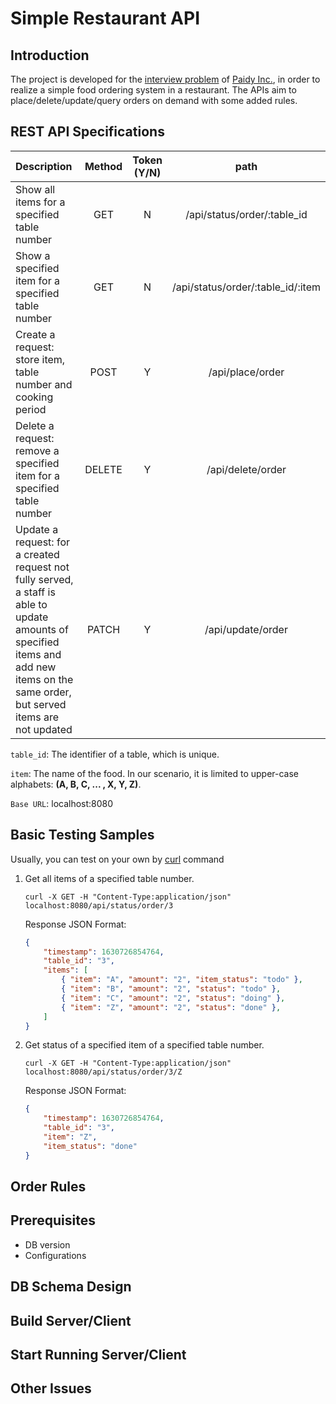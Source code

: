# Simple Restaurant API
## Introduction
The project is developed for the [interview problem](https://github.com/paidy/interview/blob/master/SimpleRestaurantApi.md) of [Paidy Inc.](https://paidy.com/), in order to realize a simple food ordering system in a restaurant. The APIs aim to place/delete/update/query orders on demand with some added rules.
## REST API Specifications

| Description                                                                                                                                                                          | Method | Token (Y/N) |               path                |
| :----------------------------------------------------------------------------------------------------------------------------------------------------------------------------------- | :----: | :---------: | :-------------------------------: |
| Show all items for a specified table number                                                                                                                                          |  GET   |      N      |    /api/status/order/:table_id    |
| Show a specified item for a specified table number                                                                                                                                   |  GET   |      N      | /api/status/order/:table_id/:item |
| Create a request: store item, table number and cooking period                                                                                                                        |  POST  |      Y      |         /api/place/order          |
| Delete a request: remove a specified item for a specified table number                                                                                                               | DELETE |      Y      |         /api/delete/order         |
| Update a request: for a created request not fully served, a staff is able to update amounts of specified items and add new items on the same order, but served items are not updated | PATCH  |      Y      |         /api/update/order         |

```table_id```: The identifier of a table, which is unique.

```item```: The name of the food. In our scenario, it is limited to upper-case alphabets: **(A, B, C, ... , X, Y, Z)**.

```Base URL```: localhost:8080

## Basic Testing Samples
Usually, you can test on your own by [curl](https://linux.die.net/man/1/curl) command
1. Get all items of a specified table number.
   
   ```curl -X GET -H "Content-Type:application/json" localhost:8080/api/status/order/3```
   
   Response JSON Format:
    ```json
    {
    	"timestamp": 1630726854764,
    	"table_id": "3",
    	"items": [
    		{ "item": "A", "amount": "2", "item_status": "todo" },
    		{ "item": "B", "amount": "2", "status": "todo" },
    		{ "item": "C", "amount": "2", "status": "doing" },
    		{ "item": "Z", "amount": "2", "status": "done" },
    	]
    }
    ```
1. Get status of a specified item of a specified table number.
   
   ```curl -X GET -H "Content-Type:application/json" localhost:8080/api/status/order/3/Z```
   
   Response JSON Format:
    ```json
    {
    	"timestamp": 1630726854764,
    	"table_id": "3",
    	"item": "Z",
    	"item_status": "done"
    }
    ```
## Order Rules
## Prerequisites
- DB version
- Configurations
## DB Schema Design
## Build Server/Client
## Start Running Server/Client
## Other Issues